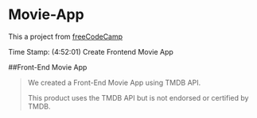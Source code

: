 # Movie-App
This a project from [freeCodeCamp](https://www.youtube.com/watch?v=nu_pCVPKzTk) 

Time Stamp: (4:52:01) Create Frontend Movie App  

##Front-End Movie App
>We created a Front-End Movie App using TMDB API.
>
>This product uses the TMDB API but is not endorsed or certified by TMDB.
